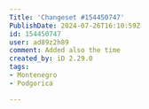 ```yaml
---
Title: 'Changeset #154450747'
PublishDate: 2024-07-26T16:10:59Z
id: 154450747
user: ad89z2h89
comment: Added also the time
created_by: iD 2.29.0
tags:
- Montenegro
- Podgorica

---
```


